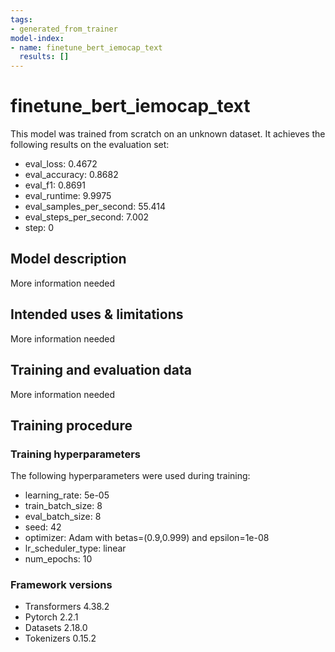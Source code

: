 ```yaml
---
tags:
- generated_from_trainer
model-index:
- name: finetune_bert_iemocap_text
  results: []
---
```


<!-- This model card has been generated automatically according to the information the Trainer had access to. You
should probably proofread and complete it, then remove this comment. -->

# finetune_bert_iemocap_text

This model was trained from scratch on an unknown dataset.
It achieves the following results on the evaluation set:
- eval_loss: 0.4672
- eval_accuracy: 0.8682
- eval_f1: 0.8691
- eval_runtime: 9.9975
- eval_samples_per_second: 55.414
- eval_steps_per_second: 7.002
- step: 0

## Model description

More information needed

## Intended uses & limitations

More information needed

## Training and evaluation data

More information needed

## Training procedure

### Training hyperparameters

The following hyperparameters were used during training:
- learning_rate: 5e-05
- train_batch_size: 8
- eval_batch_size: 8
- seed: 42
- optimizer: Adam with betas=(0.9,0.999) and epsilon=1e-08
- lr_scheduler_type: linear
- num_epochs: 10

### Framework versions

- Transformers 4.38.2
- Pytorch 2.2.1
- Datasets 2.18.0
- Tokenizers 0.15.2
